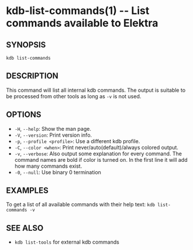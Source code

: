 kdb-list-commands(1) -- List commands available to Elektra
==========================================================

## SYNOPSIS

`kdb list-commands`

## DESCRIPTION

This command will list all internal kdb commands.
The output is suitable to be processed from other
tools as long as `-v` is not used.

## OPTIONS

- `-H`, `--help`:
  Show the man page.
- `-V`, `--version`:
  Print version info.
- `-p`, `--profile <profile>`:
  Use a different kdb profile.
- `-C`, `--color <when>`:
  Print never/auto(default)/always colored output.
- `-v`, `--verbose`:
  Also output some explanation for every
  command. The command names are bold if
  color is turned on. In the first line
  it will add how many commands exist.
- `-0`, `--null`:
  Use binary 0 termination

## EXAMPLES

To get a list of all available commands with their help text:
`kdb list-commands -v`

## SEE ALSO

- `kdb list-tools` for external kdb commands
